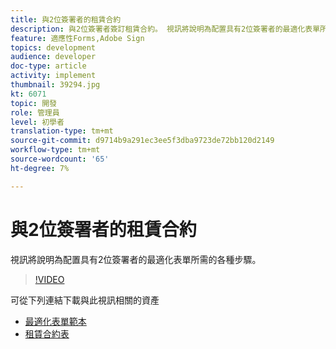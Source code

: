 ```yaml
---
title: 與2位簽署者的租賃合約
description: 與2位簽署者簽訂租賃合約。 視訊將說明為配置具有2位簽署者的最適化表單所需的各種步驟。
feature: 適應性Forms,Adobe Sign
topics: development
audience: developer
doc-type: article
activity: implement
thumbnail: 39294.jpg
kt: 6071
topic: 開發
role: 管理員
level: 初學者
translation-type: tm+mt
source-git-commit: d9714b9a291ec3ee5f3dba9723de72bb120d2149
workflow-type: tm+mt
source-wordcount: '65'
ht-degree: 7%

---
```


# 與2位簽署者的租賃合約

視訊將說明為配置具有2位簽署者的最適化表單所需的各種步驟。

>[!VIDEO](https://video.tv.adobe.com/v/39294/?quality=9&learn=on)

可從下列連結下載與此視訊相關的資產

* [最適化表單範本](assets/tenancy-agreement-template.zip)
* [租賃合約表](assets/rental-agreement-form.zip)